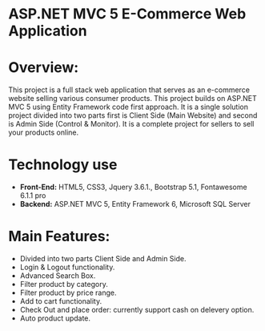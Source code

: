 # ASP.NET MVC 5 E-Commerce Web Application

# Overview:
This project is a full stack web application that serves as an e-commerce website selling various consumer products. This project builds on ASP.NET MVC 5 using Entity Framework code first approach. It is a single solution project divided into two parts first is Client Side (Main Website) and second is Admin Side (Control & Monitor). It is a complete project for sellers to sell your products online.

# Technology use
* **Front-End:** HTML5, CSS3, Jquery 3.6.1., Bootstrap 5.1, Fontawesome 6.1.1 pro
* **Backend:** ASP.NET MVC 5, Entity Framework 6, Microsoft SQL Server

# Main Features:
* Divided into two parts Client Side and Admin Side.
* Login & Logout functionality.
* Advanced Search Box.
* Filter product by category.
* Filter product by price range.
* Add to cart functionality.
* Check Out and place order: currently support cash on delevery option.
* Auto product update.

